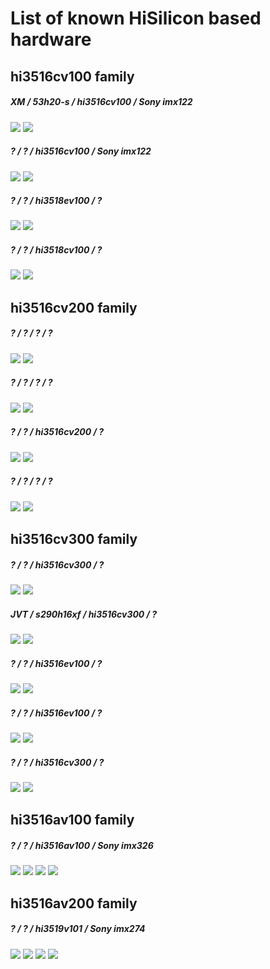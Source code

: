 # List of known HiSilicon based hardware

## hi3516cv100 family

##### XM / 53h20-s / hi3516cv100 / Sony imx122
[![](/hardware/images/hi3516cv100/1/s/front.jpg)](/hardware/images/hi3516cv100/1/b/front.jpg)
[![](/hardware/images/hi3516cv100/1/s/back.jpg)](/hardware/images/hi3516cv100/1/b/back.jpg)

##### ? / ? /  hi3516cv100 / Sony imx122
![](/hardware/images/hi3516cv100/2/s/front.jpg)
![](/hardware/images/hi3516cv100/2/s/back.jpg)

##### ? / ? / hi3518ev100 / ?
![](/hardware/images/hi3516cv100/3/s/front.jpg)
![](/hardware/images/hi3516cv100/3/s/back.jpg)

##### ? / ? / hi3518cv100 / ?
![](/hardware/images/hi3516cv100/4/s/front.jpg)
![](/hardware/images/hi3516cv100/4/s/back.jpg)


## hi3516cv200 family

##### ? / ? / ? / ?
![](/hardware/images/hi3516cv200/1/s/front.jpg)
![](/hardware/images/hi3516cv200/1/s/back.jpg)

##### ? / ? / ? / ?
![](/hardware/images/hi3516cv200/2/s/front.jpg)
![](/hardware/images/hi3516cv200/2/s/back.jpg)

##### ? / ? / hi3516cv200 / ?
![](/hardware/images/hi3516cv200/3/s/front.jpg)
![](/hardware/images/hi3516cv200/3/s/back.jpg)

##### ? / ? / ? / ?
![](/hardware/images/hi3516cv200/4/s/front.jpg)
![](/hardware/images/hi3516cv200/4/s/back.jpg)

## hi3516cv300 family

##### ? / ? / hi3516cv300 / ? 
![](/hardware/images/hi3516cv300/1/s/front.jpg)
![](/hardware/images/hi3516cv300/1/s/back.jpg)

##### JVT / s290h16xf / hi3516cv300 / ?
![](/hardware/images/hi3516cv300/2/s/front.jpg)
![](/hardware/images/hi3516cv300/2/s/back.jpg)

##### ? / ? / hi3516ev100 / ?
![](/hardware/images/hi3516cv300/3/s/front.jpg)
![](/hardware/images/hi3516cv300/3/s/back.jpg)

##### ? / ? / hi3516ev100 / ?
![](/hardware/images/hi3516cv300/4/s/front.jpg)
![](/hardware/images/hi3516cv300/4/s/back.jpg)

##### ? / ? / hi3516cv300 / ?
![](/hardware/images/hi3516cv300/5/s/front.jpg)
![](/hardware/images/hi3516cv300/5/s/back.jpg)


## hi3516av100 family

##### ? / ? / hi3516av100 / Sony imx326
![](/hardware/images/hi3516av100/1/s/front1.jpg)
![](/hardware/images/hi3516av100/1/s/back1.jpg)
![](/hardware/images/hi3516av100/1/s/front2.jpg)
![](/hardware/images/hi3516av100/1/s/back2.jpg)

## hi3516av200 family

##### ? / ? / hi3519v101 / Sony imx274
![](/hardware/images/hi3516av200/1/s/front1.jpg)
![](/hardware/images/hi3516av200/1/s/back1.jpg)
![](/hardware/images/hi3516av200/1/s/front2.jpg)
![](/hardware/images/hi3516av200/1/s/back2.jpg)

